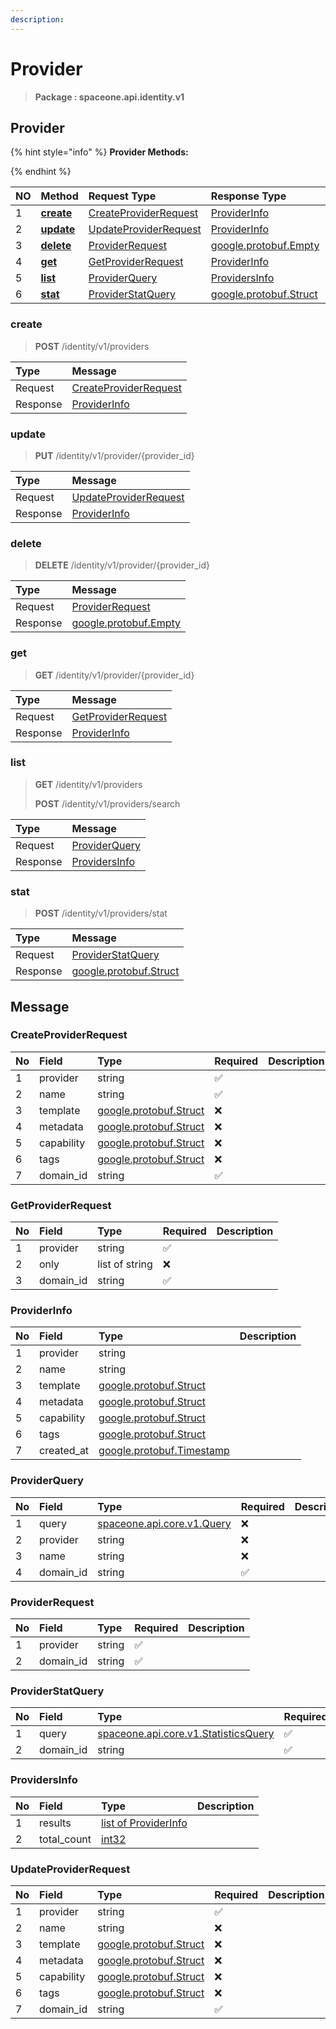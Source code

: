 ```yaml
---
description:  
---
```

# Provider

>  **Package : spaceone.api.identity.v1**

## Provider

{% hint style="info" %}
**Provider Methods:**

{%  endhint %}


| NO |  Method | Request Type | Response Type | Description |
| :--- | :--- | :--- | :--- | :--- |
| 1 | [**create**](provider.md#create)|   [CreateProviderRequest](provider.md#createproviderrequest) |   [ProviderInfo](provider.md#providerinfo) |  |
| 2 | [**update**](provider.md#update)|   [UpdateProviderRequest](provider.md#updateproviderrequest) |   [ProviderInfo](provider.md#providerinfo) |  |
| 3 | [**delete**](provider.md#delete)|   [ProviderRequest](provider.md#providerrequest) |  [google.protobuf.Empty](https://github.com/protocolbuffers/protobuf/blob/master/src/google/protobuf/empty.proto)|  |
| 4 | [**get**](provider.md#get)|   [GetProviderRequest](provider.md#getproviderrequest) |   [ProviderInfo](provider.md#providerinfo) |  |
| 5 | [**list**](provider.md#list)|   [ProviderQuery](provider.md#providerquery) |   [ProvidersInfo](provider.md#providersinfo) |  |
| 6 | [**stat**](provider.md#stat)|   [ProviderStatQuery](provider.md#providerstatquery) |  [google.protobuf.Struct](https://github.com/protocolbuffers/protobuf/blob/master/src/google/protobuf/struct.proto)|  | 
 

 
### create
> **POST** /identity/v1/providers
>


| Type | Message |
| :--- | :--- |
| Request | [CreateProviderRequest](provider.md#createproviderrequest) |
| Response |  [ProviderInfo](provider.md#providerinfo)  |
 
 

 
### update
> **PUT** /identity/v1/provider/{provider_id}
>


| Type | Message |
| :--- | :--- |
| Request | [UpdateProviderRequest](provider.md#updateproviderrequest) |
| Response |  [ProviderInfo](provider.md#providerinfo)  |
 
 

 
### delete
> **DELETE** /identity/v1/provider/{provider_id}
>


| Type | Message |
| :--- | :--- |
| Request | [ProviderRequest](provider.md#providerrequest) |
| Response | [google.protobuf.Empty](https://github.com/protocolbuffers/protobuf/blob/master/src/google/protobuf/empty.proto) |
 
 

 
### get
> **GET** /identity/v1/provider/{provider_id}
>


| Type | Message |
| :--- | :--- |
| Request | [GetProviderRequest](provider.md#getproviderrequest) |
| Response |  [ProviderInfo](provider.md#providerinfo)  |
 
 

 
### list
> **GET** /identity/v1/providers
>
> **POST** /identity/v1/providers/search



| Type | Message |
| :--- | :--- |
| Request | [ProviderQuery](provider.md#providerquery) |
| Response |  [ProvidersInfo](provider.md#providersinfo)  |
 
 

 
### stat
> **POST** /identity/v1/providers/stat
>


| Type | Message |
| :--- | :--- |
| Request | [ProviderStatQuery](provider.md#providerstatquery) |
| Response | [google.protobuf.Struct](https://github.com/protocolbuffers/protobuf/blob/master/src/google/protobuf/struct.proto) |


## 

## Message

### CreateProviderRequest
| No | Field | Type | Required | Description |
| :--- | :--- | :--- | :--- | :--- |
| 1 | provider |string|✅| |
| 2 | name |string|✅| |
| 3 | template |[google.protobuf.Struct](https://github.com/protocolbuffers/protobuf/blob/master/src/google/protobuf/struct.proto)|❌| |
| 4 | metadata |[google.protobuf.Struct](https://github.com/protocolbuffers/protobuf/blob/master/src/google/protobuf/struct.proto)|❌| |
| 5 | capability |[google.protobuf.Struct](https://github.com/protocolbuffers/protobuf/blob/master/src/google/protobuf/struct.proto)|❌| |
| 6 | tags |[google.protobuf.Struct](https://github.com/protocolbuffers/protobuf/blob/master/src/google/protobuf/struct.proto)|❌| |
| 7 | domain_id |string|✅| |

### GetProviderRequest
| No | Field | Type | Required | Description |
| :--- | :--- | :--- | :--- | :--- |
| 1 | provider |string|✅| |
| 2 | only |list of string|❌| |
| 3 | domain_id |string|✅| |

### ProviderInfo
| No | Field | Type |  Description |
| :--- | :--- | :--- | :--- |
| 1 | provider |string | |
| 2 | name |string | |
| 3 | template |[google.protobuf.Struct](https://github.com/protocolbuffers/protobuf/blob/master/src/google/protobuf/struct.proto) | |
| 4 | metadata |[google.protobuf.Struct](https://github.com/protocolbuffers/protobuf/blob/master/src/google/protobuf/struct.proto) | |
| 5 | capability |[google.protobuf.Struct](https://github.com/protocolbuffers/protobuf/blob/master/src/google/protobuf/struct.proto) | |
| 6 | tags |[google.protobuf.Struct](https://github.com/protocolbuffers/protobuf/blob/master/src/google/protobuf/struct.proto) | |
| 7 | created_at |[google.protobuf.Timestamp](https://github.com/protocolbuffers/protobuf/blob/master/src/google/protobuf/timestamp.proto) | |

### ProviderQuery
| No | Field | Type | Required | Description |
| :--- | :--- | :--- | :--- | :--- |
| 1 | query |[spaceone.api.core.v1.Query](https://spaceone-dev.gitbook.io/api-reference/common-v1/search-query)|❌| |
| 2 | provider |string|❌| |
| 3 | name |string|❌| |
| 4 | domain_id |string|✅| |

### ProviderRequest
| No | Field | Type | Required | Description |
| :--- | :--- | :--- | :--- | :--- |
| 1 | provider |string|✅| |
| 2 | domain_id |string|✅| |

### ProviderStatQuery
| No | Field | Type | Required | Description |
| :--- | :--- | :--- | :--- | :--- |
| 1 | query |[spaceone.api.core.v1.StatisticsQuery](https://spaceone-dev.gitbook.io/api-reference/common-v1/statistics-query)|✅| |
| 2 | domain_id |string|✅| |

### ProvidersInfo
| No | Field | Type |  Description |
| :--- | :--- | :--- | :--- |
| 1 | results |[list of ProviderInfo](provider.md#providerinfo) | |
| 2 | total_count |[int32](https://github.com/protocolbuffers/protobuf/blob/master/src/google/protobuf/type.proto) | |

### UpdateProviderRequest
| No | Field | Type | Required | Description |
| :--- | :--- | :--- | :--- | :--- |
| 1 | provider |string|✅| |
| 2 | name |string|❌| |
| 3 | template |[google.protobuf.Struct](https://github.com/protocolbuffers/protobuf/blob/master/src/google/protobuf/struct.proto)|❌| |
| 4 | metadata |[google.protobuf.Struct](https://github.com/protocolbuffers/protobuf/blob/master/src/google/protobuf/struct.proto)|❌| |
| 5 | capability |[google.protobuf.Struct](https://github.com/protocolbuffers/protobuf/blob/master/src/google/protobuf/struct.proto)|❌| |
| 6 | tags |[google.protobuf.Struct](https://github.com/protocolbuffers/protobuf/blob/master/src/google/protobuf/struct.proto)|❌| |
| 7 | domain_id |string|✅| |
